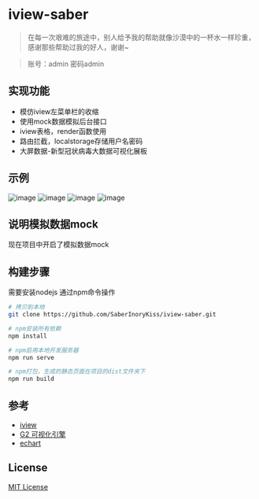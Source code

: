 <!--
 * @Author: 夏开尧
 * @Description: file content
 * @Date: 2019-03-03 20:07:32
 * @LastEditTime: 2019-11-18 11:15:19
 * @LastEditors: 夏开尧
 * @UpdateLogs: logs
 -->
# iview-saber

>在每一次艰难的旅途中，别人给予我的帮助就像沙漠中的一杯水一样珍重，感谢那些帮助过我的好人，谢谢~

> 账号：admin 密码admin


## 实现功能
- 模仿iview左菜单栏的收缩
- 使用mock数据模拟后台接口
- iview表格，render函数使用
- 路由拦截，localstorage存储用户名密码
- 大屏数据-新型冠状病毒大数据可视化展板

## 示例
![image](https://github.com/SaberInoryKiss/iview-saber/tree/master/src/assets/screenShots/1.jpg)
![image](https://github.com/SaberInoryKiss/iview-saber/tree/master/src/assets/screenShots/2.jpg)
![image](https://github.com/SaberInoryKiss/iview-saber/tree/master/src/assets/screenShots/3.jpg)
![image](https://github.com/SaberInoryKiss/iview-saber/tree/master/src/assets/screenShots/4.jpg)

## 说明模拟数据mock
现在项目中开启了模拟数据mock


## 构建步骤

需要安装nodejs 通过npm命令操作
``` bash
# 拷贝到本地
git clone https://github.com/SaberInoryKiss/iview-saber.git

# npm安装所有依赖
npm install  

# npm启用本地开发服务器
npm run serve  

# npm打包，生成的静态页面在项目的dist文件夹下
npm run build  
```

## 参考
- [iview](http://v1.iviewui.com/) 
- [G2 可视化引擎](https://antv-g2.gitee.io/zh/) 
- [echart](https://www.echartsjs.com/zh/index.html) 


## License
[MIT License](https://github.com/SaberInoryKiss/iview-saber/blob/master/LICENSE) 
